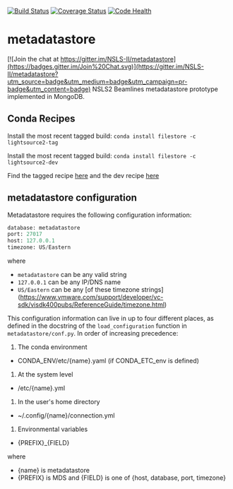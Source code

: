 [![Build Status](https://travis-ci.org/NSLS-II/metadatastore.svg)](https://travis-ci.org/NSLS-II/metadatastore)
[![Coverage Status](https://coveralls.io/repos/NSLS-II/metadatastore/badge.svg?branch=master)](https://coveralls.io/r/NSLS-II/metadatastore?branch=master)
[![Code Health](https://landscape.io/github/NSLS-II/metadatastore/master/landscape.svg?style=flat)](https://landscape.io/github/NSLS-II/metadatastore/master)


# metadatastore

[![Join the chat at https://gitter.im/NSLS-II/metadatastore](https://badges.gitter.im/Join%20Chat.svg)](https://gitter.im/NSLS-II/metadatastore?utm_source=badge&utm_medium=badge&utm_campaign=pr-badge&utm_content=badge)
NSLS2 Beamlines metadatastore prototype implemented in MongoDB.

## Conda Recipes

Install the most recent tagged build: `conda install filestore -c lightsource2-tag`

Install the most recent tagged build: `conda install filestore -c lightsource2-dev`

Find the tagged recipe [here](https://github.com/NSLS-II/lightsource2-recipes/tree/master/recipes-tag/filestore) and the dev recipe [here](https://github.com/NSLS-II/lightsource2-recipes/tree/master/recipes-dev/filestore)


## metadatastore configuration

Metadatastore requires the following configuration information:

```python
database: metadatastore
port: 27017
host: 127.0.0.1
timezone: US/Eastern
```

where

 - `metadatastore` can be any valid string
 - `127.0.0.1` can be any IP/DNS name
 - `US/Eastern` can be any [of these timezone strings] (https://www.vmware.com/support/developer/vc-sdk/visdk400pubs/ReferenceGuide/timezone.html)

This configuration information can live in up to four different places, as
defined in the docstring of the `load_configuration` function in
 `metadatastore/conf.py`. In order of increasing precedence:

1. The conda environment
  - CONDA_ENV/etc/{name}.yaml (if CONDA_ETC_env is defined)
1. At the system level
  - /etc/{name}.yml
1. In the user's home directory
  - ~/.config/{name}/connection.yml
1. Environmental variables
  - {PREFIX}_{FIELD}

where

  - {name} is metadatastore
  - {PREFIX} is MDS and {FIELD} is one of {host, database, port, timezone}
